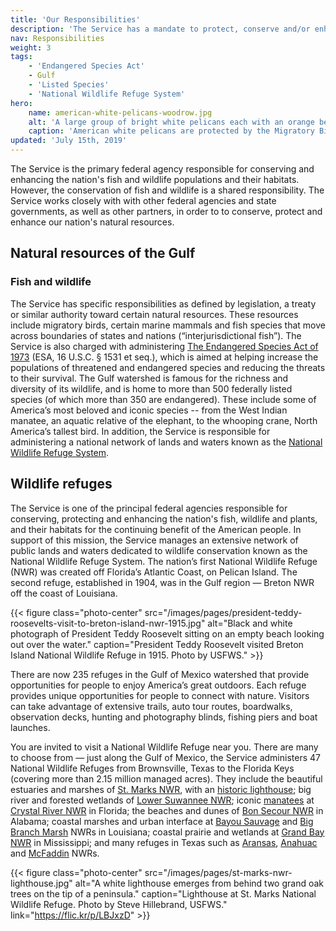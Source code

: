 ```yaml
---
title: 'Our Responsibilities'
description: 'The Service has a mandate to protect, conserve and/or enhance certain species and land on behalf of the American people.'
nav: Responsibilities
weight: 3
tags:
    - 'Endangered Species Act'
    - Gulf
    - 'Listed Species'
    - 'National Wildlife Refuge System'
hero:
    name: american-white-pelicans-woodrow.jpg
    alt: 'A large group of bright white pelicans each with an orange beak and webbed feet.'
    caption: 'American white pelicans are protected by the Migratory Bird Treaty Act of 1918. Photo by Woody Woodrow, USFWS.'
updated: 'July 15th, 2019'
---
```


The Service is the primary federal agency responsible for conserving and enhancing the nation's fish and wildlife populations and their habitats. However, the conservation of fish and wildlife is a shared responsibility. The Service works closely with with other federal agencies and state governments, as well as other partners, in order to to conserve, protect and enhance our nation's natural resources.

## Natural resources of the Gulf

### Fish and wildlife

The Service has specific responsibilities as defined by legislation, a treaty or similar authority toward certain natural resources. These resources include migratory birds, certain marine mammals and fish species that move across boundaries of states and nations (“interjurisdictional fish”). The Service is also charged with administering [The Endangered Species Act of 1973](https://www.fws.gov/laws/lawsdigest/esact.html) (ESA, 16 U.S.C. § 1531 et seq.), which is aimed at helping increase the populations of threatened and endangered species and reducing the threats to their survival. The Gulf watershed is famous for the richness and diversity of its wildlife, and is home to more than 500 federally listed species (of which more than 350 are endangered). These include some of America’s most beloved and iconic species -- from the West Indian manatee, an aquatic relative of the elephant, to the whooping crane, North America’s tallest bird. In addition, the Service is responsible for administering a national network of lands and waters known as the [National Wildlife Refuge System](https://www.fws.gov/refuges/).

## Wildlife refuges

The Service is one of the principal federal agencies responsible for conserving, protecting and enhancing the nation's fish, wildlife and plants, and their habitats for the continuing benefit of the American people. In support of this mission, the Service manages an extensive network of public lands and waters dedicated to wildlife conservation known as the National Wildlife Refuge System. The nation’s first National Wildlife Refuge (NWR) was created off Florida’s Atlantic Coast, on Pelican Island. The second refuge, established in 1904, was in the Gulf region &mdash; Breton NWR off the coast of Louisiana.

{{< figure class="photo-center" src="/images/pages/president-teddy-roosevelts-visit-to-breton-island-nwr-1915.jpg" alt="Black and white photograph of President Teddy Roosevelt sitting on an empty beach looking out over the water." caption="President Teddy Roosevelt visited Breton Island National Wildlife Refuge in 1915. Photo by USFWS." >}}

There are now 235 refuges in the Gulf of Mexico watershed that provide opportunities for people to enjoy America’s great outdoors. Each refuge provides unique opportunities for people to connect with nature. Visitors can take advantage of extensive trails, auto tour routes, boardwalks, observation decks, hunting and photography blinds, fishing piers and boat launches.

You are invited to visit a National Wildlife Refuge near you. There are many to choose from &mdash; just along the Gulf of Mexico, the Service administers 47 National Wildlife Refuges from Brownsville, Texas to the Florida Keys (covering more than 2.15 million managed acres). They include the beautiful estuaries and marshes of [St. Marks NWR](https://www.fws.gov/refuge/st_marks/), with an [historic lighthouse](https://www.fws.gov/refuge/St_Marks/visit/lighthouse_history.html); big river and forested wetlands of [Lower Suwannee NWR](https://www.fws.gov/refuge/lower_suwannee/); iconic [manatees](/wildlife/mammals/manatee) at [Crystal River NWR](https://www.fws.gov/refuge/crystal_river/) in Florida; the beaches and dunes of [Bon Secour NWR](https://www.fws.gov/refuge/bon_secour/) in Alabama; coastal marshes and urban interface at [Bayou Sauvage](https://www.fws.gov/refuge/bayou_sauvage/) and [Big Branch Marsh](https://www.fws.gov/refuge/big_branch_marsh/) NWRs in Louisiana; coastal prairie and wetlands at [Grand Bay NWR](https://www.fws.gov/refuge/grand_bay/) in Mississippi; and many refuges in Texas such as [Aransas](https://www.fws.gov/refuge/aransas/), [Anahuac](https://www.fws.gov/refuge/anahuac/) and [McFaddin](https://www.fws.gov/refuge/mcfaddin/) NWRs.  

{{< figure class="photo-center" src="/images/pages/st-marks-nwr-lighthouse.jpg" alt="A white lighthouse emerges from behind two grand oak trees on the tip of a peninsula." caption="Lighthouse at St. Marks National Wildlife Refuge. Photo by Steve Hillebrand, USFWS." link="https://flic.kr/p/LBJxzD" >}}
